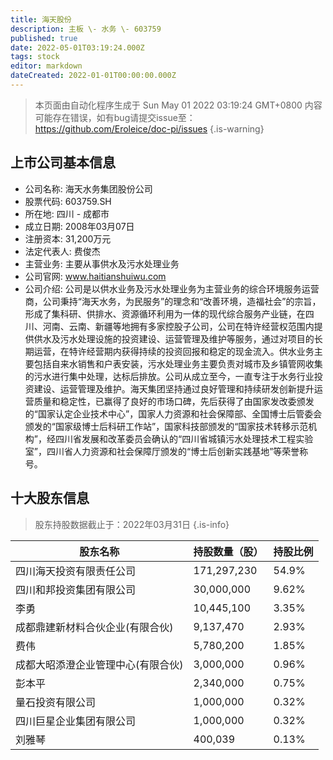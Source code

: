 ```yaml
---
title: 海天股份
description: 主板 \- 水务 \- 603759
published: true
date: 2022-05-01T03:19:24.000Z
tags: stock
editor: markdown
dateCreated: 2022-01-01T00:00:00.000Z
---
```


> 本页面由自动化程序生成于 Sun May 01 2022 03:19:24 GMT+0800
> 内容可能存在错误，如有bug请提交issue至：https://github.com/Eroleice/doc-pi/issues
{.is-warning}

## 上市公司基本信息
- 公司名称: 海天水务集团股份公司
- 股票代码: 603759.SH
- 所在地: 四川 - 成都市
- 成立日期: 2008年03月07日
- 注册资本: 31,200万元
- 法定代表人: 费俊杰
- 主营业务: 主要从事供水及污水处理业务
- 公司官网: www.haitianshuiwu.com
- 公司介绍: 公司是以供水业务及污水处理业务为主营业务的综合环境服务运营商，公司秉持“海天水务，为民服务”的理念和“改善环境，造福社会”的宗旨，形成了集科研、供排水、资源循环利用为一体的现代综合服务产业链，在四川、河南、云南、新疆等地拥有多家控股子公司，公司在特许经营权范围内提供供水及污水处理设施的投资建设、运营管理及维护等服务，通过对项目的长期运营，在特许经营期内获得持续的投资回报和稳定的现金流入。供水业务主要包括自来水销售和户表安装，污水处理业务主要负责对城市及乡镇管网收集的污水进行集中处理，达标后排放。公司从成立至今，一直专注于水务行业投资建设、运营管理及维护。海天集团坚持通过良好管理和持续研发创新提升运营质量和稳定性，已赢得了良好的市场口碑，先后获得了由国家发改委颁发的“国家认定企业技术中心”，国家人力资源和社会保障部、全国博士后管委会颁发的“国家级博士后科研工作站”，国家科技部颁发的“国家技术转移示范机构”，经四川省发展和改革委员会确认的“四川省城镇污水处理技术工程实验室”，四川省人力资源和社会保障厅颁发的“博士后创新实践基地”等荣誉称号。


## 十大股东信息
> 股东持股数据截止于：2022年03月31日
{.is-info}

| 股东名称 | 持股数量（股） | 持股比例 |
| --- | --- | --- |
| 四川海天投资有限责任公司 | 171,297,230 | 54.9% |
| 四川和邦投资集团有限公司 | 30,000,000 | 9.62% |
| 李勇 | 10,445,100 | 3.35% |
| 成都鼎建新材料合伙企业(有限合伙) | 9,137,470 | 2.93% |
| 费伟 | 5,780,200 | 1.85% |
| 成都大昭添澄企业管理中心(有限合伙) | 3,000,000 | 0.96% |
| 彭本平 | 2,340,000 | 0.75% |
| 量石投资有限公司 | 1,000,000 | 0.32% |
| 四川巨星企业集团有限公司 | 1,000,000 | 0.32% |
| 刘雅琴 | 400,039 | 0.13% |




